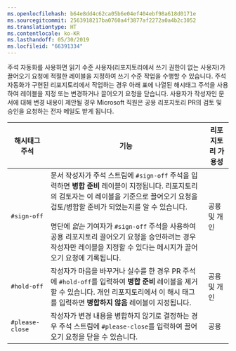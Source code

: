 ```yaml
---
ms.openlocfilehash: b64e8dd4c62ca05b6e04ef404ebf98a618d0171e
ms.sourcegitcommit: 2563918217ba0760a4f3877af2272a0a4b2c3052
ms.translationtype: HT
ms.contentlocale: ko-KR
ms.lasthandoff: 05/30/2019
ms.locfileid: "66391334"
---
```

주석 자동화를 사용하면 읽기 수준 사용자(리포지토리에서 쓰기 권한이 없는 사용자)가 끌어오기 요청에 적절한 레이블을 지정하여 쓰기 수준 작업을 수행할 수 있습니다. 주석 자동화가 구현된 리포지토리에서 작업하는 경우 아래 표에 나열된 해시태그 주석을 사용하여 레이블을 지정 또는 변경하거나 끌어오기 요청을 닫습니다. 사용자가 작성자인 문서에 대해 변경 내용이 제안될 경우 Microsoft 직원은 공용 리포지토리 PR의 검토 및 승인을 요청하는 전자 메일도 받게 됩니다.

| 해시태그 주석 | 기능 | 리포지토리 가용성 |
| --- | --- | --- |
| `#sign-off` |문서 작성자가 주석 스트림에 `#sign-off` 주석을 입력하면 **병합 준비** 레이블이 지정됩니다. 리포지토리의 검토자는 이 레이블을 기준으로 끌어오기 요청을 검토/병합할 준비가 되었는지를 알 수 있습니다. <br/><br/> 명단에 *없는* 기여자가 `#sign-off` 주석을 사용하여 공용 리포지토리 끌어오기 요청을 승인하려는 경우 작성자만 레이블을 지정할 수 있다는 메시지가 끌어오기 요청에 기록됩니다. |공용 및 개인 |
| `#hold-off` |작성자가 마음을 바꾸거나 실수를 한 경우 PR 주석에 `#hold-off`를 입력하여 **병합 준비** 레이블을 제거할 수 있습니다. 개인 리포지토리에서 이 해시 태그를 입력하면 **병합하지 않음** 레이블이 지정됩니다. |공용 및 개인 |
| `#please-close` |작성자가 변경 내용을 병합하지 않기로 결정하는 경우 주석 스트림에 `#please-close`를 입력하여 끌어오기 요청을 닫을 수 있습니다. |공용 |

